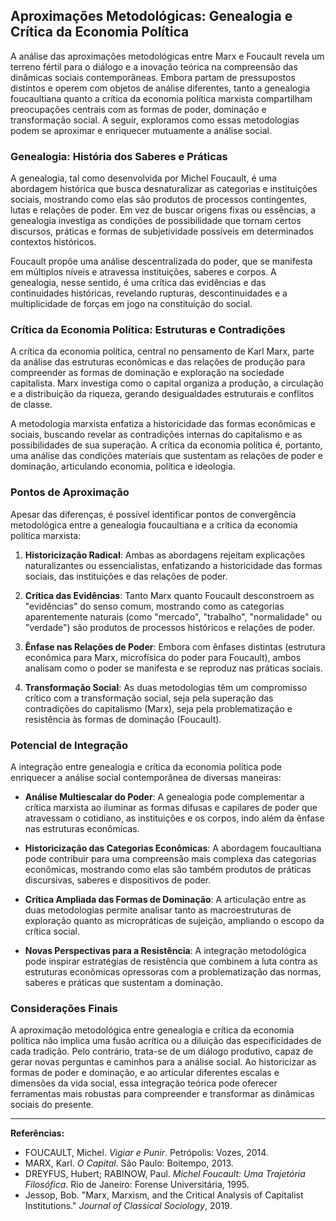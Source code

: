 
## Aproximações Metodológicas: Genealogia e Crítica da Economia Política

A análise das aproximações metodológicas entre Marx e Foucault revela um terreno fértil para o diálogo e a inovação teórica na compreensão das dinâmicas sociais contemporâneas. Embora partam de pressupostos distintos e operem com objetos de análise diferentes, tanto a genealogia foucaultiana quanto a crítica da economia política marxista compartilham preocupações centrais com as formas de poder, dominação e transformação social. A seguir, exploramos como essas metodologias podem se aproximar e enriquecer mutuamente a análise social.

### Genealogia: História dos Saberes e Práticas

A genealogia, tal como desenvolvida por Michel Foucault, é uma abordagem histórica que busca desnaturalizar as categorias e instituições sociais, mostrando como elas são produtos de processos contingentes, lutas e relações de poder. Em vez de buscar origens fixas ou essências, a genealogia investiga as condições de possibilidade que tornam certos discursos, práticas e formas de subjetividade possíveis em determinados contextos históricos.

Foucault propõe uma análise descentralizada do poder, que se manifesta em múltiplos níveis e atravessa instituições, saberes e corpos. A genealogia, nesse sentido, é uma crítica das evidências e das continuidades históricas, revelando rupturas, descontinuidades e a multiplicidade de forças em jogo na constituição do social.

### Crítica da Economia Política: Estruturas e Contradições

A crítica da economia política, central no pensamento de Karl Marx, parte da análise das estruturas econômicas e das relações de produção para compreender as formas de dominação e exploração na sociedade capitalista. Marx investiga como o capital organiza a produção, a circulação e a distribuição da riqueza, gerando desigualdades estruturais e conflitos de classe.

A metodologia marxista enfatiza a historicidade das formas econômicas e sociais, buscando revelar as contradições internas do capitalismo e as possibilidades de sua superação. A crítica da economia política é, portanto, uma análise das condições materiais que sustentam as relações de poder e dominação, articulando economia, política e ideologia.

### Pontos de Aproximação

Apesar das diferenças, é possível identificar pontos de convergência metodológica entre a genealogia foucaultiana e a crítica da economia política marxista:

1. **Historicização Radical**: Ambas as abordagens rejeitam explicações naturalizantes ou essencialistas, enfatizando a historicidade das formas sociais, das instituições e das relações de poder.

2. **Crítica das Evidências**: Tanto Marx quanto Foucault desconstroem as "evidências" do senso comum, mostrando como as categorias aparentemente naturais (como "mercado", "trabalho", "normalidade" ou "verdade") são produtos de processos históricos e relações de poder.

3. **Ênfase nas Relações de Poder**: Embora com ênfases distintas (estrutura econômica para Marx, microfísica do poder para Foucault), ambos analisam como o poder se manifesta e se reproduz nas práticas sociais.

4. **Transformação Social**: As duas metodologias têm um compromisso crítico com a transformação social, seja pela superação das contradições do capitalismo (Marx), seja pela problematização e resistência às formas de dominação (Foucault).

### Potencial de Integração

A integração entre genealogia e crítica da economia política pode enriquecer a análise social contemporânea de diversas maneiras:

- **Análise Multiescalar do Poder**: A genealogia pode complementar a crítica marxista ao iluminar as formas difusas e capilares de poder que atravessam o cotidiano, as instituições e os corpos, indo além da ênfase nas estruturas econômicas.

- **Historicização das Categorias Econômicas**: A abordagem foucaultiana pode contribuir para uma compreensão mais complexa das categorias econômicas, mostrando como elas são também produtos de práticas discursivas, saberes e dispositivos de poder.

- **Crítica Ampliada das Formas de Dominação**: A articulação entre as duas metodologias permite analisar tanto as macroestruturas de exploração quanto as micropráticas de sujeição, ampliando o escopo da crítica social.

- **Novas Perspectivas para a Resistência**: A integração metodológica pode inspirar estratégias de resistência que combinem a luta contra as estruturas econômicas opressoras com a problematização das normas, saberes e práticas que sustentam a dominação.

### Considerações Finais

A aproximação metodológica entre genealogia e crítica da economia política não implica uma fusão acrítica ou a diluição das especificidades de cada tradição. Pelo contrário, trata-se de um diálogo produtivo, capaz de gerar novas perguntas e caminhos para a análise social. Ao historicizar as formas de poder e dominação, e ao articular diferentes escalas e dimensões da vida social, essa integração teórica pode oferecer ferramentas mais robustas para compreender e transformar as dinâmicas sociais do presente.

___
**Referências:**
- FOUCAULT, Michel. *Vigiar e Punir*. Petrópolis: Vozes, 2014.
- MARX, Karl. *O Capital*. São Paulo: Boitempo, 2013.
- DREYFUS, Hubert; RABINOW, Paul. *Michel Foucault: Uma Trajetória Filosófica*. Rio de Janeiro: Forense Universitária, 1995.
- Jessop, Bob. "Marx, Marxism, and the Critical Analysis of Capitalist Institutions." *Journal of Classical Sociology*, 2019.
```
